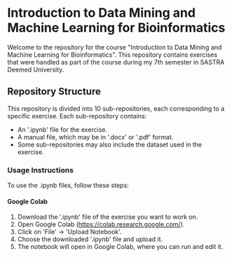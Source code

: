 # Introduction to Data Mining and Machine Learning for Bioinformatics

Welcome to the repository for the course "Introduction to Data Mining and Machine Learning for Bioinformatics". This repository contains exercises that were handled as part of the course during my 7th semester in SASTRA Deemed University.

## Repository Structure

This repository is divided into 10 sub-repositories, each corresponding to a specific exercise. Each sub-repository contains:
- An '.ipynb' file for the exercise.
- A manual file, which may be in '.docx' or '.pdf' format.
- Some sub-repositories may also include the dataset used in the exercise.


### Usage Instructions

To use the .ipynb files, follow these steps:

#### Google Colab

1. Download the '.ipynb' file of the exercise you want to work on.
2. Open Google Colab (https://colab.research.google.com/).
3. Click on 'File' -> 'Upload Notebook'.
4. Choose the downloaded '.ipynb' file and upload it.
5. The notebook will open in Google Colab, where you can run and edit it.

